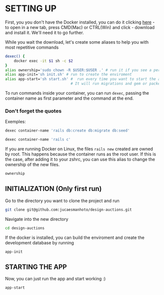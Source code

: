 <h1>SETTING UP</h1>

First, you you don't have the Docker installed, you can do it clicking [here](https://www.docker.com/products/docker-desktop/) - to open in a new tab, press CMD(Mac) or CTRL(Win) and click - download and install it. We'll need it to go further.

While you wait the download, let's create some aliases to help you with most repetitive commands
```bash
dexec() {
    docker exec -it $1 sh -c $2
}
alias ownership='sudo chown -R $USER:$USER .' # run it if you see a permission denied error
alias app-init='sh init.sh' # run to create the enviroment
alias app-start='sh start.sh' #  run every time you want to start the app.
                              # It will run migrations and gem or packegesinstalations
```

To run commands inside your container, you can run `dexec`, passing the container name as first parameter and the command at the end. **<h3>Don't forget the quotes</h3>**

Exemples:
```bash
dexec container-name 'rails db:create db:migrate db:seed'
```
```bash
dexec container-name 'rails c'
```

If you are running Docker on Linux, the files `rails new` created are owned by
root. This happens because the container runs as the root user. If this is the
case, after adding it to your zshrc, you can use this alias to change the ownership of the new files.

```bash
ownership
```

## INITIALIZATION (Only first run)

Go to the directory you want to clone the project and run

```bash
git clone git@github.com:jucaesmanhoto/design-auctions.git
```

Navigate into the new directory

```bash
cd design-auctions
```

If the docker is installed, you can build the enviroment and create the development database by running
```bash
app-init
```

## STARTING THE APP

Now, you can just run the app and start working :)
```bash
app-start
```